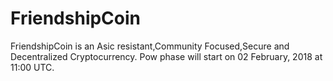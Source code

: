 # FriendshipCoin
FriendshipCoin is an Asic resistant,Community Focused,Secure and Decentralized Cryptocurrency.
Pow phase will start on 02 February, 2018 at 11:00 UTC.

